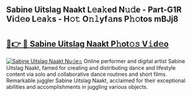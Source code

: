 ## Sabine Uitslag Naakt L𝚎a𝚔ed N𝚞𝚍e - Part-G1R Vi𝚍𝚎o L𝚎a𝚔s - H𝚘𝚝 O𝚗𝚕yf𝚊ns P𝚑𝚘tos mBJj8

# <h2><a href="http://kfbblfd.oniu.top/?m=Sabine+Uitslag+Naakt">🔗👉 🔴 Sabine Uitslag Naakt P𝚑ot𝚘𝚜 V𝚒d𝚎o</a></h2>

[![Sabine Uitslag Naakt Nu𝚍e𝚜](https://i.imgur.com/0qMVB7G.gif)](http://kfbblfd.oniu.top/?m=Sabine+Uitslag+Naakt)
Online performer and digital artist Sabine Uitslag Naakt, famed for creating and distributing dance and lifestyle content via solo and collaborative dance routines and short films. Remarkable juggler Sabine Uitslag Naakt, acclaimed for their exceptional abilities and accomplishments in juggling various objects.  
